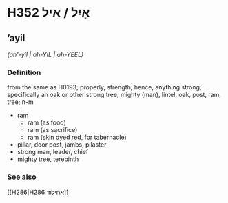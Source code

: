 # H352 אַיִל / איל

## ʼayil

_(ah'-yil | ah-YIL | ah-YEEL)_

### Definition

from the same as H0193; properly, strength; hence, anything strong; specifically an oak or other strong tree; mighty (man), lintel, oak, post, ram, tree; n-m

- ram
  - ram (as food)
  - ram (as sacrifice)
  - ram (skin dyed red, for tabernacle)
- pillar, door post, jambs, pilaster
- strong man, leader, chief
- mighty tree, terebinth

### See also

[[H286|H286 אחילוד]]
